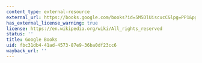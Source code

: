 ```yaml
---
content_type: external-resource
external_url: https://books.google.com/books?id=5M5DlUiscucC&lpg=PP1&pg=PA1#v=onepage&q&f=false
has_external_license_warning: true
license: https://en.wikipedia.org/wiki/All_rights_reserved
status: ''
title: Google Books
uid: fbc31db4-41ad-4573-87e9-36ba0df23cc6
wayback_url: ''
---
```

